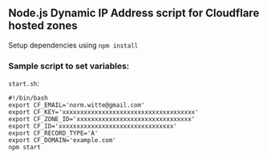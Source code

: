 ## Node.js Dynamic IP Address script for Cloudflare hosted zones

Setup dependencies using `npm install`

### Sample script to set variables:

`start.sh`:

```
#!/bin/bash
export CF_EMAIL='norm.witte@gmail.com'
export CF_KEY='xxxxxxxxxxxxxxxxxxxxxxxxxxxxxxxxxxxxx'
export CF_ZONE_ID='xxxxxxxxxxxxxxxxxxxxxxxxxxxxxxxx'
export CF_ID='xxxxxxxxxxxxxxxxxxxxxxxxxxxxxxxx'
export CF_RECORD_TYPE='A'
export CF_DOMAIN='example.com'
npm start
```
